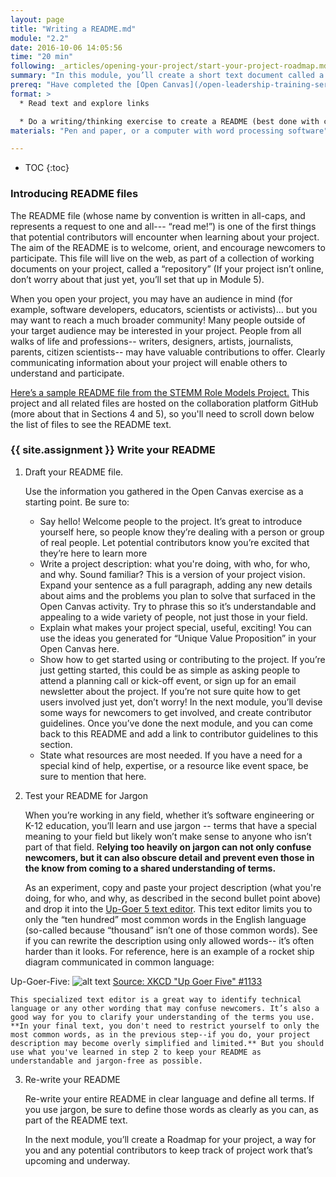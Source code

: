 ```yaml
---
layout: page
title: "Writing a README.md"
module: "2.2"
date: 2016-10-06 14:05:56
time: "20 min"
following: _articles/opening-your-project/start-your-project-roadmap.md
summary: "In this module, you’ll create a short text document called a “README” file, to welcome newcomers to your project."
prereq: "Have completed the [Open Canvas](/open-leadership-training-series/articles/opening-your-project/develop-an-open-project-strategy-with-open-canvas/) exercise for your project"
format: >
  * Read text and explore links

  * Do a writing/thinking exercise to create a README (best done with community members, if available)
materials: "Pen and paper, or a computer with word processing software"

---
```

* TOC
{:toc}

### Introducing README files

The README file (whose name by convention is written in all-caps, and represents a request to one and all--- “read me!”) is one of the first things that potential contributors will encounter when learning about your project. The aim of the README is to welcome, orient, and encourage newcomers to participate. This file will live on the web, as part of a collection of working documents on your project, called a “repository” (If your project isn’t online, don’t worry about that just yet, you’ll set that up in Module 5).

When you open your project, you may have an audience in mind (for example, software developers, educators, scientists or activists)... but you may want to reach a much broader community! Many people outside of your target audience may be interested in your project. People from all walks of life and professions-- writers, designers, artists, journalists, parents, citizen scientists-- may have valuable contributions to offer. Clearly communicating information about your project will enable others to understand and participate.

[Here’s a sample README file from the STEMM Role Models Project.](https://github.com/KirstieJane/STEMMRoleModels) This project and all related files are hosted on the collaboration platform GitHub (more about that in Sections 4 and 5), so you'll need to scroll down below the list of files to see the README text.
[](https://github.com/KirstieJane/STEMMRoleModels)

### {{ site.assignment }} Write your README

1. Draft your README file.

    Use the information you gathered in the Open Canvas exercise as a starting point. Be sure to:

    *   Say hello! Welcome people to the project. It’s great to introduce yourself here, so people know they’re dealing with a person or group of real people. Let potential contributors know you’re excited that they’re here to learn more
    *   Write a project description: what you're doing, with who, for who, and why. Sound familiar? This is a version of your project vision. Expand your sentence as a full paragraph, adding any new details about aims and the problems you plan to solve that surfaced in the Open Canvas activity. Try to phrase this so it’s understandable and appealing to a wide variety of people, not just those in your field.
    *   Explain what makes your project special, useful, exciting! You can use the ideas you generated for “Unique Value Proposition” in your Open Canvas here.
    *   Show how to get started using or contributing to the project. If you’re just getting started, this could be as simple as asking people to attend a planning call or kick-off event, or sign up for an email newsletter about the project. If you’re not sure quite how to get users involved just yet, don’t worry! In the next module, you’ll devise some ways for newcomers to get involved, and create contributor guidelines. Once you’ve done the next module, and you can come back to this README and add a link to contributor guidelines to this section.
    *   State what resources are most needed. If you have a need for a special kind of help, expertise, or a resource like event space, be sure to mention that here.

2. Test your README for Jargon

    When you’re working in any field, whether it’s software engineering or K-12 education, you’ll learn and use jargon -- terms that have a special meaning to your field but likely won’t make sense to anyone who isn’t part of that field. R**elying too heavily on jargon can not only confuse newcomers, but it can also obscure detail and prevent even those in the know from coming to a shared understanding of terms.**

    As an experiment, copy and paste your project description (what you're doing, for who, and why, as described in the second bullet point above) and drop it into the [Up-Goer 5 text editor](http://splasho.com/upgoer5/). This text editor limits you to only the “ten hundred” most common words in the English language (so-called because “thousand” isn’t one of those common words). See if you can rewrite the description using only allowed words-- it’s often harder than it looks. 
    For reference, here is an example of a rocket ship diagram communicated in common language:
    
Up-Goer-Five:
    ![alt text](https://imgs.xkcd.com/comics/up_goer_five.png)
    [Source: XKCD "Up Goer Five" #1133](http://xkcd.com/1133/) 
    
    This specialized text editor is a great way to identify technical language or any other wording that may confuse newcomers. It’s also a good way for you to clarify your understanding of the terms you use. **In your final text, you don't need to restrict yourself to only the most common words, as in the previous step--if you do, your project description may become overly simplified and limited.** But you should use what you've learned in step 2 to keep your README as understandable and jargon-free as possible.

3. Re-write your README

    Re-write your entire README in clear language and define all terms. If you use jargon, be sure to define those words as clearly as you can, as part of the README text.

    In the next module, you’ll create a Roadmap for your project, a way for you and any potential contributors to keep track of project work that’s upcoming and underway.
